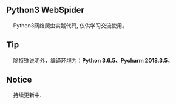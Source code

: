 ## Python3 WebSpider
&emsp; Python3网络爬虫实践代码, 仅供学习交流使用。

## Tip
&emsp; 除特殊说明外，编译环境为：**Python 3.6.5、Pycharm 2018.3.5**。

## Notice
&emsp; 持续更新中.
